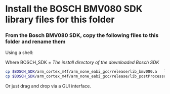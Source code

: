 # Install the BOSCH BMV080 SDK library files for this folder

### From the Bosch BMV080 SDK, copy the following files to this folder and rename them

Using a shell:

Where BOSCH_SDK = *The install directory of the downloaded Bosch SDK*

```sh
cp $BOSCH_SDK/arm_cortex_m4f/arm_none_eabi_gcc/release/lib_bmv080.a   libbmv080.a
cp $BOSCH_SDK/arm_cortex_m4f/arm_none_eabi_gcc/release/lib_postProcessor.a   libpostProcessor.a
```

Or just drag and drop via a GUI interface.
